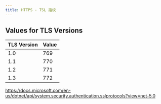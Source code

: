 ```yaml
---
title: HTTPS - TSL 指纹
---
```


## Values for TLS Versions

| TLS Version | Value |
| --- | --- |
| 1.0 | 769 |
| 1.1 | 770 |
| 1.2 | 771 |
| 1.3 | 772 |

<https://docs.microsoft.com/en-us/dotnet/api/system.security.authentication.sslprotocols?view=net-5.0>
